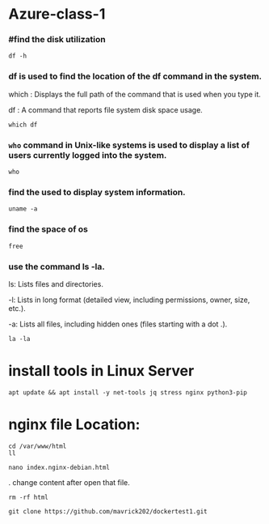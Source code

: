 # Azure-class-1

### #find the disk utilization
```
df -h 
```

###  df is used to find the location of the df command in the system.

which : Displays the full path of the command that is used when you type it.

df : A command that reports file system disk space usage.

```
which df 
```

### `who` command in Unix-like systems is used to display a list of users currently logged into the system.

```
who
```
### find the used to display system information.
```
uname -a
```

### find the space of os
```
free
```

### use the command ls -la.

 ls: Lists files and directories.

-l: Lists in long format (detailed view, including permissions, owner, size, etc.).

-a: Lists all files, including hidden ones (files starting with a dot .).

```
la -la 
```
# install tools in Linux Server
```
apt update && apt install -y net-tools jq stress nginx python3-pip
```

# nginx file Location:

```
cd /var/www/html
ll
```

```
nano index.nginx-debian.html
```
. change content after open that file.

```
rm -rf html
```


```
git clone https://github.com/mavrick202/dockertest1.git
```
